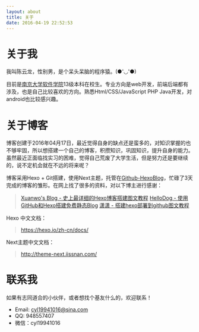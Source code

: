 ```yaml
---
layout: about
title: 关于
date: 2016-04-19 22:52:53
---
```


# 关于我
我叫陈云龙，性别男，是个呆头呆脑的程序猿。(●'◡'●)

目前是[南京大学软件学院][1]13级本科在校生。专业方向是web开发，前端后端都有涉及，也是自己比较喜欢的方向。熟悉Html/CSS/JavaScript PHP Java开发，对android也比较感兴趣。

# 关于博客
博客创建于2016年04月17日，最近觉得自身的缺点还是蛮多的，对知识掌握的也不够牢固，所以想搭建一个自己的博客，积攒知识，巩固知识，提升自身的能力。虽然最近正面临找实习的困难，觉得自己荒废了大学生活，但是努力还是要继续的，说不定机会就在不远的将来呢？

博客采用Hexo + Git搭建，使用Next主题，托管在[Github-HexoBlog][2]，忙碌了3天完成的博客的雏形。在网上找了很多的资料，对以下博主进行感谢：
> [Xuanwo's Blog - 史上最详细的Hexo博客搭建图文教程][3]
> [HelloDog - 使用GitHub和Hexo搭建免费静态Blog][4]
> [潇潇 - 搭建hexo部署到github图文教程][5]

Hexo 中文文档：
> <https://hexo.io/zh-cn/docs/>

Next主题中文文档：
> <http://theme-next.iissnan.com/>

# 联系我
如果有志同道合的小伙伴，或者想找个基友什么的，欢迎联系！

*   <span class="fa fa-envelope"></span> Email: cyl19941016@sina.com
*   <span class="fa fa-qq"></span> QQ: 948557407
*   <span class="fa fa-wechat"></span> 微信：cyl19941016


[1]: http://software.nju.edu.cn/ "南京大学软件学院"
[2]: https://github.com/cylong1016/HexoBlog "HexoBlog"
[3]: https://xuanwo.org/2015/03/26/hexo-intor/ "Xuanwo's Blog - 史上最详细的Hexo博客搭建图文教程"
[4]: http://wsgzao.github.io/post/hexo-guide/ "HelloDog - 使用GitHub和Hexo搭建免费静态Blog"
[5]: http://www.paopaoche.net/jiaocheng/85988.html "潇潇 - 搭建hexo部署到github图文教程"
